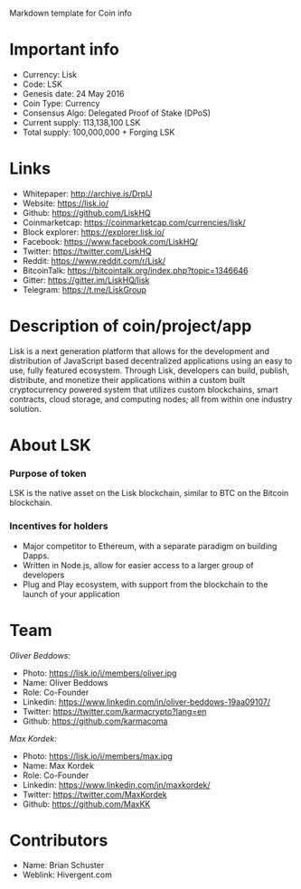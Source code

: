 Markdown template for Coin info

# Important info

+ Currency: Lisk
+ Code: LSK
+ Genesis date: 24 May 2016
+ Coin Type: Currency
+ Consensus Algo: Delegated Proof of Stake (DPoS)
+ Current supply: 113,138,100 LSK
+ Total supply: 100,000,000 + Forging LSK



# Links

+ Whitepaper: http://archive.is/DrpIJ
+ Website: https://lisk.io/
+ Github: https://github.com/LiskHQ
+ Coinmarketcap: https://coinmarketcap.com/currencies/lisk/
+ Block explorer: https://explorer.lisk.io/
+ Facebook: https://www.facebook.com/LiskHQ/
+ Twitter: https://twitter.com/LiskHQ
+ Reddit: https://www.reddit.com/r/Lisk/
+ BitcoinTalk: https://bitcointalk.org/index.php?topic=1346646
+ Gitter: https://gitter.im/LiskHQ/lisk
+ Telegram: https://t.me/LiskGroup



# Description of coin/project/app
Lisk is a next generation platform that allows for the development and distribution of JavaScript based decentralized applications using an easy to use, fully featured ecosystem. Through Lisk, developers can build, publish, distribute, and monetize their applications within a custom built cryptocurrency powered system that utilizes custom blockchains, smart contracts, cloud storage, and computing nodes; all from within one industry solution.



# About LSK
### Purpose of token
LSK is the native asset on the Lisk blockchain, similar to BTC on the Bitcoin blockchain.

### Incentives for holders
+ Major competitor to Ethereum, with a separate paradigm on building Dapps.
+ Written in Node.js, allow for easier access to a larger group of developers
+ Plug and Play ecosystem, with support from the blockchain to the launch of your application



# Team

*Oliver Beddows:*
+ Photo: https://lisk.io/i/members/oliver.jpg
+ Name: Oliver Beddows
+ Role: Co-Founder
+ Linkedin: https://www.linkedin.com/in/oliver-beddows-19aa09107/
+ Twitter: https://twitter.com/karmacrypto?lang=en
+ Github: https://github.com/karmacoma

*Max Kordek:*
+ Photo: https://lisk.io/i/members/max.jpg
+ Name: Max Kordek
+ Role: Co-Founder
+ Linkedin: https://www.linkedin.com/in/maxkordek/
+ Twitter: https://twitter.com/MaxKordek
+ Github: https://github.com/MaxKK

# Contributors
+ Name: Brian Schuster
+ Weblink: Hivergent.com
